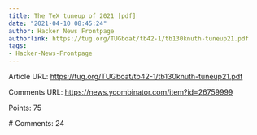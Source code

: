 ```yaml
---
title: The TeX tuneup of 2021 [pdf]
date: "2021-04-10 08:45:24"
author: Hacker News Frontpage
authorlink: https://tug.org/TUGboat/tb42-1/tb130knuth-tuneup21.pdf
tags:
- Hacker-News-Frontpage
---
```


<p>Article URL: <a href="https://tug.org/TUGboat/tb42-1/tb130knuth-tuneup21.pdf">https://tug.org/TUGboat/tb42-1/tb130knuth-tuneup21.pdf</a></p>
<p>Comments URL: <a href="https://news.ycombinator.com/item?id=26759999">https://news.ycombinator.com/item?id=26759999</a></p>
<p>Points: 75</p>
<p># Comments: 24</p>
